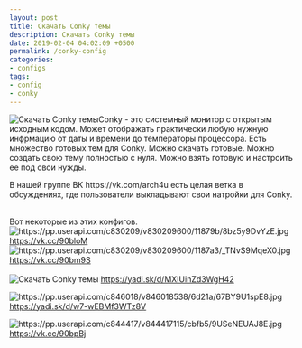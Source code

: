 ```yaml
---
layout: post
title: Cкачать Conky темы
description: Cкачать Conky темы
date: 2019-02-04 04:02:09 +0500
permalink: /conky-config
categories: 
- configs
tags:
- config
- conky
---
```

<p><img alt="Cкачать Conky темы" class="post-image rounded" src="https://ordanax.github.io/img/conky-config.png" />Conky - это системный монитор с открытым исходным кодом. Может отображать практически любую нужную инфрмацию от даты и времени до температоры процессора. Есть множество готовых тем для Conky. Можно скачать готовые. Можно создать свою тему полностью с нуля. Можно взять готовую и настроить ее под свои нужды.</p>

<p>В нашей группе ВК https://vk.com/arch4u есть целая ветка в обсуждениях, где пользователи выкладывают свои натройки для Conky.</p>
<br>Вот некоторые из этих конфигов.<br>

<img src="https://pp.userapi.com/c830209/v830209600/11879b/8bz5y9DvYzE.jpg" alt="https://pp.userapi.com/c830209/v830209600/11879b/8bz5y9DvYzE.jpg">
<noindex><a href="https://vk.cc/90bloM" target="_blank" rel="nofollow">https://vk.cc/90bloM</a></noindex><br>

<img src="https://pp.userapi.com/c830209/v830209600/1187a3/_TNvS9MqeX0.jpg" alt="https://pp.userapi.com/c830209/v830209600/1187a3/_TNvS9MqeX0.jpg">
<noindex><a href="https://vk.cc/90bm9S" target="_blank" rel="nofollow">https://vk.cc/90bm9S</a></noindex>
<br>

<br>
<img alt="Cкачать Conky темы" class="post-image rounded" src="https://ordanax.github.io/img/conky.png" />
<noindex><a href="https://yadi.sk/d/MXIUinZd3WgH42" target="_blank" rel="nofollow">https://yadi.sk/d/MXIUinZd3WgH42</a></noindex><br>

<img src="https://pp.userapi.com/c846018/v846018538/6d21a/67BY9U1spE8.jpg" alt="https://pp.userapi.com/c846018/v846018538/6d21a/67BY9U1spE8.jpg" class="overflowingVertical"><br>
<noindex><a href="https://yadi.sk/d/w7-wEBMf3WTz8V" target="_blank" rel="nofollow">https://yadi.sk/d/w7-wEBMf3WTz8V</a></noindex><br>


<img src="https://pp.userapi.com/c844417/v844417115/cbfb5/9USeNEUAJ8E.jpg" alt="https://pp.userapi.com/c844417/v844417115/cbfb5/9USeNEUAJ8E.jpg" class="overflowingVertical"><br>
<noindex><a href="https://vk.cc/90bpBj" target="_blank" rel="nofollow">https://vk.cc/90bpBj</a></noindex>

